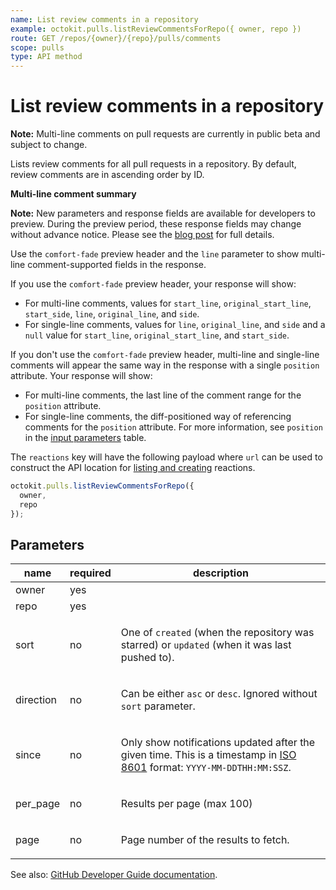```yaml
---
name: List review comments in a repository
example: octokit.pulls.listReviewCommentsForRepo({ owner, repo })
route: GET /repos/{owner}/{repo}/pulls/comments
scope: pulls
type: API method
---
```


# List review comments in a repository

**Note:** Multi-line comments on pull requests are currently in public beta and subject to change.

Lists review comments for all pull requests in a repository. By default, review comments are in ascending order by ID.

**Multi-line comment summary**

**Note:** New parameters and response fields are available for developers to preview. During the preview period, these response fields may change without advance notice. Please see the [blog post](https://developer.github.com/changes/2019-10-03-multi-line-comments) for full details.

Use the `comfort-fade` preview header and the `line` parameter to show multi-line comment-supported fields in the response.

If you use the `comfort-fade` preview header, your response will show:

- For multi-line comments, values for `start_line`, `original_start_line`, `start_side`, `line`, `original_line`, and `side`.
- For single-line comments, values for `line`, `original_line`, and `side` and a `null` value for `start_line`, `original_start_line`, and `start_side`.

If you don't use the `comfort-fade` preview header, multi-line and single-line comments will appear the same way in the response with a single `position` attribute. Your response will show:

- For multi-line comments, the last line of the comment range for the `position` attribute.
- For single-line comments, the diff-positioned way of referencing comments for the `position` attribute. For more information, see `position` in the [input parameters](https://docs.github.com/rest/reference/pulls#parameters-2) table.

The `reactions` key will have the following payload where `url` can be used to construct the API location for [listing and creating](https://docs.github.com/rest/reference/reactions) reactions.

```js
octokit.pulls.listReviewCommentsForRepo({
  owner,
  repo
});
```

## Parameters

<table>
  <thead>
    <tr>
      <th>name</th>
      <th>required</th>
      <th>description</th>
    </tr>
  </thead>
  <tbody>
    <tr><td>owner</td><td>yes</td><td>

</td></tr>
<tr><td>repo</td><td>yes</td><td>

</td></tr>
<tr><td>sort</td><td>no</td><td>

One of `created` (when the repository was starred) or `updated` (when it was last pushed to).

</td></tr>
<tr><td>direction</td><td>no</td><td>

Can be either `asc` or `desc`. Ignored without `sort` parameter.

</td></tr>
<tr><td>since</td><td>no</td><td>

Only show notifications updated after the given time. This is a timestamp in [ISO 8601](https://en.wikipedia.org/wiki/ISO_8601) format: `YYYY-MM-DDTHH:MM:SSZ`.

</td></tr>
<tr><td>per_page</td><td>no</td><td>

Results per page (max 100)

</td></tr>
<tr><td>page</td><td>no</td><td>

Page number of the results to fetch.

</td></tr>
  </tbody>
</table>

See also: [GitHub Developer Guide documentation](https://docs.github.com/rest/reference/pulls#list-review-comments-in-a-repository).
